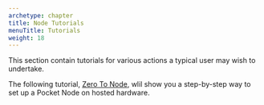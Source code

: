 ```yaml
---
archetype: chapter
title: Node Tutorials
menuTitle: Tutorials
weight: 18
---
```



This section contain tutorials for various actions a typical user may wish to undertake.

The following tutorial, [Zero To Node](/node/tutorials/zero-to-node/), wlil show you a step-by-step way to set up a Pocket Node on hosted hardware.